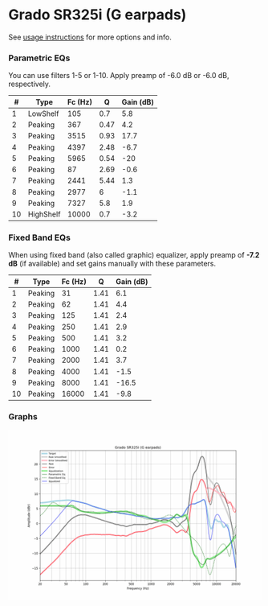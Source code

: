 # Grado SR325i (G earpads)
See [usage instructions](https://github.com/jaakkopasanen/AutoEq#usage) for more options and info.

### Parametric EQs
You can use filters 1-5 or 1-10. Apply preamp of -6.0 dB or -6.0 dB, respectively.

|   # | Type      |   Fc (Hz) |    Q |   Gain (dB) |
|-----|-----------|-----------|------|-------------|
|   1 | LowShelf  |       105 | 0.7  |         5.8 |
|   2 | Peaking   |       367 | 0.47 |         4.2 |
|   3 | Peaking   |      3515 | 0.93 |        17.7 |
|   4 | Peaking   |      4397 | 2.48 |        -6.7 |
|   5 | Peaking   |      5965 | 0.54 |       -20   |
|   6 | Peaking   |        87 | 2.69 |        -0.6 |
|   7 | Peaking   |      2441 | 5.44 |         1.3 |
|   8 | Peaking   |      2977 | 6    |        -1.1 |
|   9 | Peaking   |      7327 | 5.8  |         1.9 |
|  10 | HighShelf |     10000 | 0.7  |        -3.2 |

### Fixed Band EQs
When using fixed band (also called graphic) equalizer, apply preamp of **-7.2 dB** (if available) and set gains manually with these parameters.

|   # | Type    |   Fc (Hz) |    Q |   Gain (dB) |
|-----|---------|-----------|------|-------------|
|   1 | Peaking |        31 | 1.41 |         6.1 |
|   2 | Peaking |        62 | 1.41 |         4.4 |
|   3 | Peaking |       125 | 1.41 |         2.4 |
|   4 | Peaking |       250 | 1.41 |         2.9 |
|   5 | Peaking |       500 | 1.41 |         3.2 |
|   6 | Peaking |      1000 | 1.41 |         0.2 |
|   7 | Peaking |      2000 | 1.41 |         3.7 |
|   8 | Peaking |      4000 | 1.41 |        -1.5 |
|   9 | Peaking |      8000 | 1.41 |       -16.5 |
|  10 | Peaking |     16000 | 1.41 |        -9.8 |

### Graphs
![](./Grado%20SR325i%20(G%20earpads).png)
